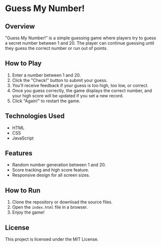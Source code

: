 # Guess My Number!

## Overview

"Guess My Number!" is a simple guessing game where players try to guess a secret number between 1 and 20. The player can continue guessing until they guess the correct number or run out of points.

## How to Play

1. Enter a number between 1 and 20.
2. Click the "Check!" button to submit your guess.
3. You'll receive feedback if your guess is too high, too low, or correct.
4. Once you guess correctly, the game displays the correct number, and your high score will be updated if you set a new record.
5. Click "Again!" to restart the game.

## Technologies Used

- HTML
- CSS
- JavaScript

## Features

- Random number generation between 1 and 20.
- Score tracking and high score feature.
- Responsive design for all screen sizes.

## How to Run

1. Clone the repository or download the source files.
2. Open the `index.html` file in a browser.
3. Enjoy the game!

## License

This project is licensed under the MIT License.
